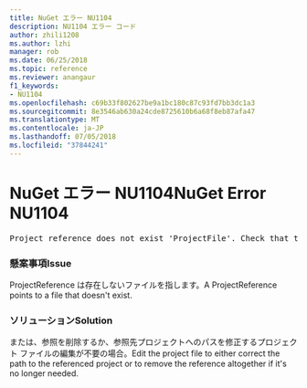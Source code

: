 ```yaml
---
title: NuGet エラー NU1104
description: NU1104 エラー コード
author: zhili1208
ms.author: lzhi
manager: rob
ms.date: 06/25/2018
ms.topic: reference
ms.reviewer: anangaur
f1_keywords:
- NU1104
ms.openlocfilehash: c69b33f802627be9a1bc180c87c93fd7bb3dc1a3
ms.sourcegitcommit: 8e3546ab630a24cde8725610b6a68f8eb87afa47
ms.translationtype: MT
ms.contentlocale: ja-JP
ms.lasthandoff: 07/05/2018
ms.locfileid: "37844241"
---
```

# <a name="nuget-error-nu1104"></a><span data-ttu-id="34687-103">NuGet エラー NU1104</span><span class="sxs-lookup"><span data-stu-id="34687-103">NuGet Error NU1104</span></span>

<pre>Project reference does not exist 'ProjectFile'. Check that the project reference is valid and that the project file exists.</pre>

### <a name="issue"></a><span data-ttu-id="34687-104">懸案事項</span><span class="sxs-lookup"><span data-stu-id="34687-104">Issue</span></span>
<span data-ttu-id="34687-105">ProjectReference は存在しないファイルを指します。</span><span class="sxs-lookup"><span data-stu-id="34687-105">A ProjectReference points to a file that doesn't exist.</span></span>

### <a name="solution"></a><span data-ttu-id="34687-106">ソリューション</span><span class="sxs-lookup"><span data-stu-id="34687-106">Solution</span></span>
<span data-ttu-id="34687-107">または、参照を削除するか、参照先プロジェクトへのパスを修正するプロジェクト ファイルの編集が不要の場合。</span><span class="sxs-lookup"><span data-stu-id="34687-107">Edit the project file to either correct the path to the referenced project or to remove the reference altogether if it's no longer needed.</span></span>